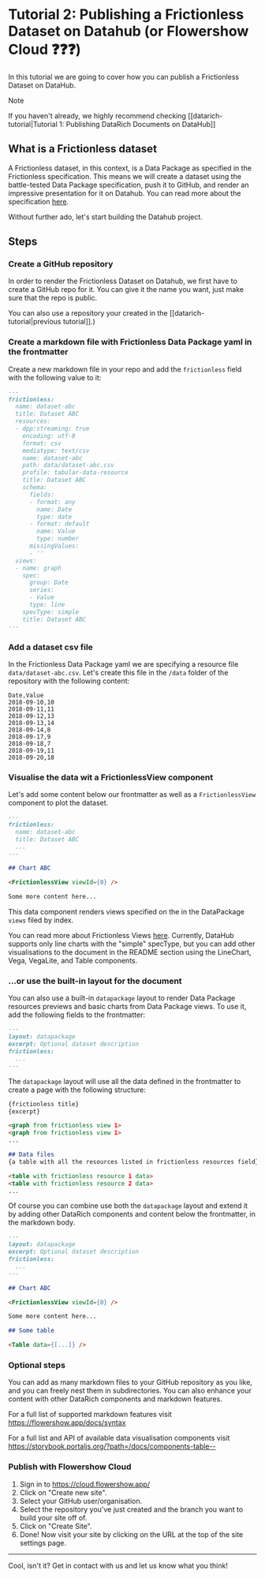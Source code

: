 # Tutorial 2: Publishing a Frictionless Dataset on Datahub (or Flowershow Cloud ❓❓❓)

In this tutorial we are going to cover how you can publish a Frictionless Dataset on DataHub.

> [!note]
> If you haven't already, we highly recommend checking [[datarich-tutorial|Tutorial 1: Publishing DataRich Documents on DataHub]]

## What is a Frictionless dataset

A Frictionless dataset, in this context, is a Data Package as specified in the Frictionless specification. This means we will create a dataset using the battle-tested Data Package specification, push it to GitHub, and render an impressive presentation for it on Datahub. You can read more about the specification [here](https://specs.frictionlessdata.io/guides/data-package/).

Without further ado, let's start building the Datahub project.

## Steps

### Create a GitHub repository

In order to render the Frictionless Dataset on Datahub, we first have to create a GitHub repo for it. You can give it the name you want, just make sure that the repo is public.

You can also use a repository your created in the [[datarich-tutorial|previous tutorial]].)

### Create a markdown file with Frictionless Data Package yaml in the frontmatter

Create a new markdown file in your repo and add the `frictionless` field with the following value to it:

```md
---
frictionless:
  name: dataset-abc
  title: Dataset ABC
  resources:
  - dpp:streaming: true
    encoding: utf-8
    format: csv
    mediatype: text/csv
    name: dataset-abc
    path: data/dataset-abc.csv
    profile: tabular-data-resource
    title: Dataset ABC
    schema:
      fields:
      - format: any
        name: Date
        type: date
      - format: default
        name: Value
        type: number
      missingValues:
      - ''
  views:
  - name: graph
    spec:
      group: Date
      series:
      - Value
      type: line
    specType: simple
    title: Dataset ABC
---
```

### Add a dataset csv file

In the Frictionless Data Package yaml we are specifying a resource file `data/dataset-abc.csv`. Let's create this file in the `/data` folder of the repository with the following content:

```csv
Date,Value
2018-09-10,10
2018-09-11,11
2018-09-12,13
2018-09-13,14
2018-09-14,8
2018-09-17,9
2018-09-18,7
2018-09-19,11
2018-09-20,18
```

### Visualise the data wit a FrictionlessView component

Let's add some content below our frontmatter as well as a `FrictionlessView` component to plot the dataset.

```markdown 
---
frictionless:
  name: dataset-abc
  title: Dataset ABC
  ...
---

## Chart ABC

<FrictionlessView viewId={0} />

Some more content here...

```

This data component renders views specified on the in the DataPackage `views` filed by index.

You can read more about Frictionless Views [here](https://specs.frictionlessdata.io/views/#specification). Currently, DataHub supports only line charts with the "simple" specType, but you can add other visualisations to the document in the README section using the LineChart, Vega, VegaLite, and Table components.

### ...or use the built-in layout for the document

You can also use a built-in `datapackage` layout to render Data Package resources previews and basic charts from Data Package views. To use it, add the following fields to the frontmatter:

```markdown
---
layout: datapackage
excerpt: Optional dataset description
frictionless:
  ...
---
```

The `datapackage` layout will use all the data defined in the frontmatter to create a page with the following structure:

```md
{frictionless title}
{excerpt}

<graph from frictionless view 1>
<graph from frictionless view 1>
...

## Data files
{a table with all the resources listed in frictionless resources field}

<table with frictionless resource 1 data>
<table with frictionless resource 2 data>
...

```

Of course you can combine use both the `datapackage` layout and extend it by adding other DataRich components and content below the frontmatter, in the markdown body.

```markdown
---
layout: datapackage
excerpt: Optional dataset description
frictionless:
  ...
---

## Chart ABC

<FrictionlessView viewId={0} />

Some more content here...

## Some table

<Table data={[...]} />
```

### Optional steps

You can add as many markdown files to your GitHub repository as you like, and you can freely nest them in subdirectories. You can also enhance your content with other DataRich components and markdown features.

For a full list of supported markdown features visit https://flowershow.app/docs/syntax

For a full list and API of available data visualisation components visit https://storybook.portaljs.org/?path=/docs/components-table--

### Publish with Flowershow Cloud

1. Sign in to https://cloud.flowershow.app/
2. Click on "Create new site".
3. Select your GitHub user/organisation.
4. Select the repository you've just created and the branch you want to build your site off of.
5. Click on "Create Site".
6. Done! Now visit your site by clicking on the URL at the top of the site settings page.

___

Cool, isn't it? Get in contact with us and let us know what you think!